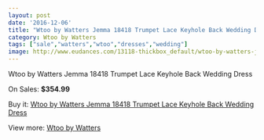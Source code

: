```yaml
---
layout: post
date: '2016-12-06'
title: "Wtoo by Watters Jemma 18418 Trumpet Lace Keyhole Back Wedding Dress"
category: Wtoo by Watters
tags: ["sale","watters","wtoo","dresses","wedding"]
image: http://www.eudances.com/13118-thickbox_default/wtoo-by-watters-jemma-18418-trumpet-lace-keyhole-back-wedding-dress.jpg
---
```

Wtoo by Watters Jemma 18418 Trumpet Lace Keyhole Back Wedding Dress

On Sales: **$354.99**
<a href="https://www.eudances.com/en/wtoo-by-watters/3979-wtoo-by-watters-jemma-18418-trumpet-lace-keyhole-back-wedding-dress.html"><amp-img layout="responsive" width="600" height="600" src="//www.eudances.com/13118-thickbox_default/wtoo-by-watters-jemma-18418-trumpet-lace-keyhole-back-wedding-dress.jpg" alt="Wtoo by Watters Jemma 18418 Trumpet Lace Keyhole Back Wedding Dress 0" /></a>
<a href="https://www.eudances.com/en/wtoo-by-watters/3979-wtoo-by-watters-jemma-18418-trumpet-lace-keyhole-back-wedding-dress.html"><amp-img layout="responsive" width="600" height="600" src="//www.eudances.com/13119-thickbox_default/wtoo-by-watters-jemma-18418-trumpet-lace-keyhole-back-wedding-dress.jpg" alt="Wtoo by Watters Jemma 18418 Trumpet Lace Keyhole Back Wedding Dress 1" /></a>
<a href="https://www.eudances.com/en/wtoo-by-watters/3979-wtoo-by-watters-jemma-18418-trumpet-lace-keyhole-back-wedding-dress.html"><amp-img layout="responsive" width="600" height="600" src="//www.eudances.com/13120-thickbox_default/wtoo-by-watters-jemma-18418-trumpet-lace-keyhole-back-wedding-dress.jpg" alt="Wtoo by Watters Jemma 18418 Trumpet Lace Keyhole Back Wedding Dress 2" /></a>
<a href="https://www.eudances.com/en/wtoo-by-watters/3979-wtoo-by-watters-jemma-18418-trumpet-lace-keyhole-back-wedding-dress.html"><amp-img layout="responsive" width="600" height="600" src="//www.eudances.com/13121-thickbox_default/wtoo-by-watters-jemma-18418-trumpet-lace-keyhole-back-wedding-dress.jpg" alt="Wtoo by Watters Jemma 18418 Trumpet Lace Keyhole Back Wedding Dress 3" /></a>

Buy it: [Wtoo by Watters Jemma 18418 Trumpet Lace Keyhole Back Wedding Dress](https://www.eudances.com/en/wtoo-by-watters/3979-wtoo-by-watters-jemma-18418-trumpet-lace-keyhole-back-wedding-dress.html "Wtoo by Watters Jemma 18418 Trumpet Lace Keyhole Back Wedding Dress")

View more: [Wtoo by Watters](https://www.eudances.com/en/49-wtoo-by-watters "Wtoo by Watters")